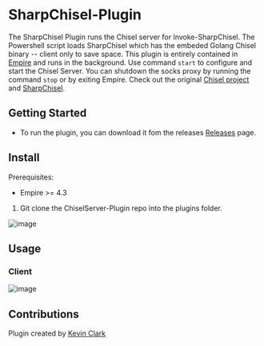 # SharpChisel-Plugin
The SharpChisel Plugin runs the Chisel server for Invoke-SharpChisel. The Powershell script loads SharpChisel which has the embeded Golang Chisel binary
-- client only to save space. This plugin is entirely contained in [Empire](https/github.com/BC-SECURITY/Empire/)
and runs in the background. Use command `start` to configure and start the Chisel Server. You can shutdown
the socks proxy by running the command `stop` or by exiting Empire. Check out the original [Chisel project](https/github.com/jpillora/chisel)
and [SharpChisel](https/github.com/shantanu561993/SharpChisel).

## Getting Started
* To run the plugin, you can download it fom the releases [Releases](https/github.com/BC-SECURITY/ChiselServer-Plugin/releases) page.

## Install
Prerequisites:
- Empire >= 4.3

1. Git clone the ChiselServer-Plugin repo into the plugins folder.

![image](https/user-images.githubusercontent.com/2030220143662717-651f0220-b4de-4bc6-832a-5444c9ace2e6.png)

## Usage
### Client
![image](https/user-images.githubusercontent.com/2030220120249004-3c3f5600-c22e-11eb-962c-c9107c77b624.gif)

## Contributions
Plugin created by [Kevin Clark](https/gitlab.com/KevinJClark/invoke-sharpchisel/)
